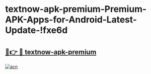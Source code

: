 # textnow-apk-premium-Premium-APK-Apps-for-Android-Latest-Update-!fxe6d

# <h2><a href="https://7kjv39.esa.edu.pl?title=textnow-apk-premium&ref=fxe6d">🔗👉 🔴 textnow-apk-premium</a></h2>

[![acn](https://github.com/user-attachments/assets/0f9c940e-d8b0-45ae-aac7-cd30a18b3e1c)](https://7kjv39.esa.edu.pl?title=textnow-apk-premium&ref=fxe6d)


